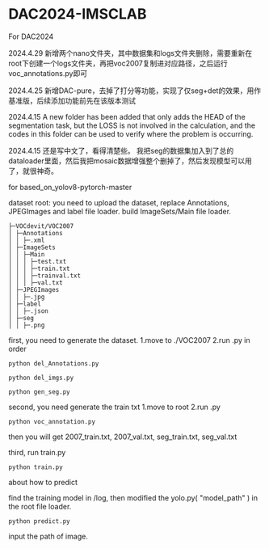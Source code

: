 # DAC2024-IMSCLAB

For DAC2024

2024.4.29
新增两个nano文件夹，其中数据集和logs文件夹删除，需要重新在root下创建一个logs文件夹，再把voc2007复制进对应路径，之后运行voc_annotations.py即可

2024.4.25
新增DAC-pure，去掉了打分等功能，实现了仅seg+det的效果，用作基准版，后续添加功能前先在该版本测试

2024.4.15
A new folder has been added that only adds the HEAD of the segmentation task, but the LOSS is not involved in the calculation, and the codes in this folder can be used to verify where the problem is occurring.

2024.4.15
还是写中文了，看得清楚些。
我把seg的数据集加入到了总的dataloader里面，然后我把mosaic数据增强整个删掉了，然后发现模型可以用了，就很神奇。


for based_on_yolov8-pytorch-master


dataset root:
you need to upload the dataset, replace Annotations, JPEGImages and label file loader.
build ImageSets/Main file loader.
```
├─VOCdevit/VOC2007
│ ├─Annotations
│ │ ├─.xml
│ ├─ImageSets
│ │ ├─Main
│ │ │ ├─test.txt
│ │ │ ├─train.txt
│ │ │ ├─trainval.txt
│ │ │ ├─val.txt
│ ├─JPEGImages
│ │ ├─.jpg
│ ├─label
│ │ ├─.json
│ ├─seg
│ │ ├─.png
```

first, you need to generate the dataset.
1.move to ./VOC2007
2.run .py in order
```
python del_Annotations.py
```

```
python del_imgs.py
```

```
python gen_seg.py
```

second, you need generate the train txt
1.move to root
2.run .py
```
python voc_annotation.py
```
then you will get 2007_train.txt, 2007_val.txt, seg_train.txt, seg_val.txt

third, run train.py
```
python train.py
```

about how to predict

find the training model in /log, then modified the yolo.py( "model_path" ) in the root file loader.

```
python predict.py
```
input the path of image.

